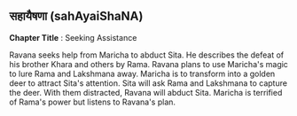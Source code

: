 ## सहायैषणा (sahAyaiShaNA)
**Chapter Title** : Seeking Assistance

Ravana seeks help from Maricha to abduct Sita. He describes the defeat of his brother Khara and others by Rama. Ravana plans to use Maricha's magic to lure Rama and Lakshmana away. Maricha is to transform into a golden deer to attract Sita's attention. Sita will ask Rama and Lakshmana to capture the deer. With them distracted, Ravana will abduct Sita. Maricha is terrified of Rama's power but listens to Ravana's plan.
